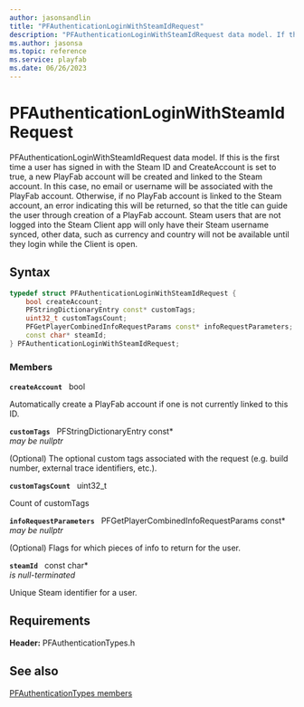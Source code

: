 ```yaml
---
author: jasonsandlin
title: "PFAuthenticationLoginWithSteamIdRequest"
description: "PFAuthenticationLoginWithSteamIdRequest data model. If this is the first time a user has signed in with the Steam ID and CreateAccount is set to true, a new PlayFab account will be created and linked to the Steam account. In this case, no email or username will be associated with the PlayFab account. Otherwise, if no PlayFab account is linked to the Steam account, an error indicating this will be returned, so that the title can guide the user through creation of a PlayFab account. Steam users that are not logged into the Steam Client app will only have their Steam username synced, other data, such as currency and country will not be available until they login while the Client is open."
ms.author: jasonsa
ms.topic: reference
ms.service: playfab
ms.date: 06/26/2023
---
```


# PFAuthenticationLoginWithSteamIdRequest  

PFAuthenticationLoginWithSteamIdRequest data model. If this is the first time a user has signed in with the Steam ID and CreateAccount is set to true, a new PlayFab account will be created and linked to the Steam account. In this case, no email or username will be associated with the PlayFab account. Otherwise, if no PlayFab account is linked to the Steam account, an error indicating this will be returned, so that the title can guide the user through creation of a PlayFab account. Steam users that are not logged into the Steam Client app will only have their Steam username synced, other data, such as currency and country will not be available until they login while the Client is open.  

## Syntax  
  
```cpp
typedef struct PFAuthenticationLoginWithSteamIdRequest {  
    bool createAccount;  
    PFStringDictionaryEntry const* customTags;  
    uint32_t customTagsCount;  
    PFGetPlayerCombinedInfoRequestParams const* infoRequestParameters;  
    const char* steamId;  
} PFAuthenticationLoginWithSteamIdRequest;  
```
  
### Members  
  
**`createAccount`** &nbsp; bool  
  
Automatically create a PlayFab account if one is not currently linked to this ID.
  
**`customTags`** &nbsp; PFStringDictionaryEntry const*  
*may be nullptr*  
  
(Optional) The optional custom tags associated with the request (e.g. build number, external trace identifiers, etc.).
  
**`customTagsCount`** &nbsp; uint32_t  
  
Count of customTags
  
**`infoRequestParameters`** &nbsp; PFGetPlayerCombinedInfoRequestParams const*  
*may be nullptr*  
  
(Optional) Flags for which pieces of info to return for the user.
  
**`steamId`** &nbsp; const char*  
*is null-terminated*  
  
Unique Steam identifier for a user.
  
  
## Requirements  
  
**Header:** PFAuthenticationTypes.h
  
## See also  
[PFAuthenticationTypes members](../pfauthenticationtypes_members.md)  

  
  
